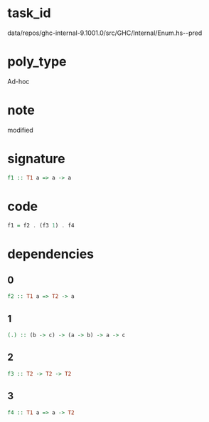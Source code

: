 
# task_id
data/repos/ghc-internal-9.1001.0/src/GHC/Internal/Enum.hs--pred

# poly_type
Ad-hoc

# note
modified

# signature
```haskell
f1 :: T1 a => a -> a
```  

# code
```haskell
f1 = f2 . (f3 1) . f4
```

# dependencies
## 0
```haskell
f2 :: T1 a => T2 -> a
```
## 1
```haskell
(.) :: (b -> c) -> (a -> b) -> a -> c
```
## 2
```haskell
f3 :: T2 -> T2 -> T2
```
## 3
```haskell
f4 :: T1 a => a -> T2
```